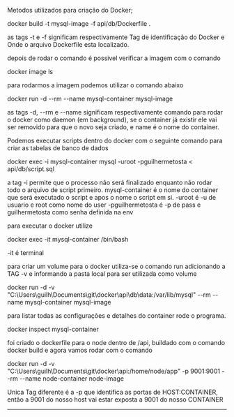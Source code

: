 Metodos utilizados para criação do Docker;

docker build -t mysql-image -f api/db/Dockerfile .

as tags -t e -f significam respectivamente
Tag de identificação do Docker e Onde o arquivo Dockerfile esta localizado.

depois de rodar o comando é possivel verificar a imagem com o comando

docker image ls

para rodarmos a imagem podemos utilizar o comando abaixo

docker run -d --rm --name mysql-container mysql-image

as tags -d, --rm e --name significam respectivamente
comando para rodar o docker como daemon (em background), se o container já existir ele vai ser removido para que o novo seja criado, e name é o nome do container.

Podemos executar scripts dentro do docker com o seguinte comando para criar as tabelas de banco de dados

docker exec -i mysql-container mysql -uroot -pguilhermetosta < api/db/script.sql

a tag -i permite que o processo não será finalizado enquanto não rodar todo o arquivo de script primeiro. 
mysql-container é o nome do container que será executado o script e apos o nome o script em si.
-uroot é -u de usuario e root como nome do user
-pguilhermetosta é -p de pass e guilhermetosta como senha definida na env

para executar o docker utilize

docker exec -it mysql-container /bin/bash

-it é terminal

para criar um volume para o docker utiliza-se o comando run adicionando a TAG -v e informando a pasta local para ser utilizada como volume

docker run -d -v "C:\Users\guilh\Documents\git\docker\api\db\data:/var/lib/mysql" --rm --name mysql-container mysql-image 

para listar todas as configurações e detalhes do container rode o programa.

docker inspect mysql-container

foi criado o dockerfile para o node dentro de /api, buildado com o comando docker build e agora vamos rodar com o comando

docker run -d -v "C:\Users\guilh\Documents\git\docker\api:/home/node/app" -p 9001:9001 --rm --name node-container node-image

Unica Tag diferente é a -p que identifica as portas de HOST:CONTAINER, então a 9001 do nosso host vai estar exposta a 9001 do nosso CONTAINER
____
